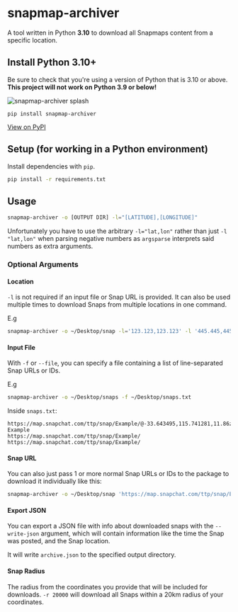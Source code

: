# snapmap-archiver

A tool written in Python **3.10** to download all Snapmaps content from a specific location.

## Install Python 3.10+

Be sure to check that you're using a version of Python that is 3.10 or above. **This project will not work on Python 3.9 or below!**

![snapmap-archiver splash](/.github/img/Splash.png)

`pip install snapmap-archiver`

[View on PyPI](https://pypi.org/project/snapmap-archiver/)

## Setup (for working in a Python environment)

Install dependencies with `pip`.

```sh
pip install -r requirements.txt
```

## Usage

```sh
snapmap-archiver -o [OUTPUT DIR] -l="[LATITUDE],[LONGITUDE]"
```

Unfortunately you have to use the arbitrary `-l="lat,lon"` rather than just `-l "lat,lon"` when parsing negative numbers as `argsparse` interprets said numbers as extra arguments.

### Optional Arguments

#### Location

`-l` is not required if an input file or Snap URL is provided. It can also be used multiple times to download Snaps from multiple locations in one command.

E.g

```sh
snapmap-archiver -o ~/Desktop/snap -l='123.123,123.123' -l '445.445,445.445'
```

#### Input File

With `-f` or `--file`, you can specify a file containing a list of line-separated Snap URLs or IDs.

E.g

```sh
snapmap-archiver -o ~/Desktop/snaps -f ~/Desktop/snaps.txt
```

Inside `snaps.txt`:

```
https://map.snapchat.com/ttp/snap/Example/@-33.643495,115.741281,11.86z
Example
https://map.snapchat.com/ttp/snap/Example/
https://map.snapchat.com/ttp/snap/Example/
```

#### Snap URL

You can also just pass 1 or more normal Snap URLs or IDs to the package to download it individually like this:

```sh
snapmap-archiver -o ~/Desktop/snap 'https://map.snapchat.com/ttp/snap/Example/@-33.643495,115.741281,11.86z' 'Example'
```

#### Export JSON

You can export a JSON file with info about downloaded snaps with the `--write-json` argument, which will contain information like the time the Snap was posted, and the Snap location.

It will write `archive.json` to the specified output directory.

#### Snap Radius

The radius from the coordinates you provide that will be included for downloads. `-r 20000` will download all Snaps within a 20km radius of your coordinates.

